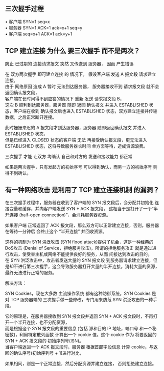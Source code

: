 
## 三次握手过程

• 客户端     SYN=1          seq=x     
• 服务器     SYN=1    ACK=1 ack=x+1           seq=y  
• 客户端                    seq=x+1    ACK=1  ack=y+1      





## TCP 建立连接 为什么 要三次握手 而不是两次？  

防止  已过期的  连接请求报文  突然 又传送到 服务器，     因而 产生错误

在 双方两次握手 即可建立连接 的 情况下，
假设客户端 发送 A 报文段 请求建立连接，  
由于 网络原因 造成 A 暂时 无法到达服务器，  服务器接收不到 请求报文段 就不会 返回确认报文段，   
客户端在长时间得不到应答的情况下 重新 发送 请求报文段 B，  
这次 B 顺利到达服务器，服务器 随即 返回 确认报文 并进入 ESTABLISHED 状态，客户端在收到 确认报文后也进入 ESTABLISHED 状态，双方建立连接并传输数据，之后正常断开连接。  

此时姗姗来迟的 A 报文段才到达服务器，服务器 随即返回确认报文 并进入 ESTABLISHED 状态，  
但是已经进入 CLOSED 状态的客户端 无法 再接受确认报文段，更无法进入 ESTABLISHED 状态，这将导致服务器长时间 单方面等待，造成资源浪费。


三次握手 才能 让双方 均确认 自己和对方的  发送和接收能力 都正常  
  
如果是两次握手，只有发起方的初始序号 可以得到确认，而另一方的初始序号 则得不到确认。








## 有一种网络攻击 是利用了 TCP 建立连接机制 的漏洞？

在三次握手过程中，服务器在收到了客户端的 SYN 报文段后，会分配并初始化 连接变量和缓存，并向客户端发送 SYN + ACK 报文段，
这相当于是打开了一个“半开连接 (half-open connection)”，会消耗服务器资源。  

如果客户端 正常返回了 ACK 报文段，那么双方可以正常建立连接，否则，服务器在等待一分钟后 会终止这个 “半开连接” 并回收资源。  

这样的机制为 SYN 洪泛攻击 (SYN flood attack)提供了机会，这是一种经典的 DoS攻击 (Denial of Service，拒绝服务攻击)，所谓的拒绝服务攻击 就是通过进行攻击，使受害主机或网络不能提供良好的服务，从而 间接达到攻击的目的。  
在 SYN 洪泛攻击中，攻击者发送大量的 SYN 报文段 到服务器请求建立连接，但是却不进行第三次握手，这会导致服务器打开大量的半开连接，消耗大量的资源，最终无法进行正常的服务。



解决方法：  

SYN Cookies，现在大多数 主流操作系统 都有这种防御系统。SYN Cookies 是对 TCP 服务器端的 三次握手做一些修改，专门用来防范 SYN 洪泛攻击的一种手段。  

它的原理是，在服务器接收到 SYN 报文段并返回 SYN + ACK 报文段时，不再打开一个半开连接，也不分配资源，  
而是根据这个 SYN 报文段的重要信息 (包括 源和目的 IP 地址，端口号 和一个秘密数)，利用特定散列函数 计算出一个 cookie 值。这个 cookie 作为 将要返回的 SYN + ACK 报文段的 初始序列号(ISN)。  
当客户端返回一个 ACK 报文段时，服务器 根据首部字段信息 计算 cookie，与返回的确认序号(初始序列号 + 1)进行对比，

如果相同，则是一个正常连接，然后分配资源并建立连接，
否则拒绝建立连接。  
